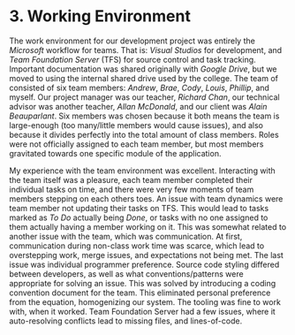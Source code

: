 # 3. Working Environment

The work environment for our development project was entirely the _Microsoft_
workflow for teams. That is: _Visual Studios_ for development, and _Team
Foundation Server_ (TFS) for source control and task tracking. Important 
documentation was shared originally with _Google Drive_, but we moved to using 
the internal shared drive used by the college. The team of consisted of six team
members: _Andrew_, _Brae_, _Cody_, _Louis_, _Phillip_, and myself. Our project 
manager was our teacher, _Richard Chan_, our technical advisor was another teacher,
_Allan McDonald_, and our client was _Alain Beauparlant_. Six members was chosen
because it both means the team is large-enough (too many/little members would cause
issues), and also because it divides perfectly into the total amount of class
members. Roles were not officially assigned to each team member, but most
members gravitated towards one specific module of the application.

My experience with the team environment was excellent. Interacting with the
team itself was a pleasure, each team member completed their individual tasks
on time, and there were very few moments of team members stepping on each
others toes. An issue with team dynamics were team member not updating their
tasks on TFS. This would lead to tasks marked as _To Do_ actually being _Done_,
or tasks with no one assigned to them actually having a member working on it.
This was somewhat related to another issue with the team, which was communication.
At first, communication during non-class work time was scarce, which lead to
overstepping work, merge issues, and expectations not being met. The last issue
was individual programmer preference. Source code styling differed between
developers, as well as what conventions/patterns were appropriate for solving
an issue. This was solved by introducing a coding convention document for the
team. This eliminated personal preference from the equation, homogenizing our
system. The tooling was fine to work with, when it worked. Team Foundation Server had a
few issues, where it auto-resolving conflicts lead to missing files, and
lines-of-code.
